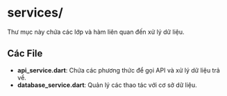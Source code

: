 # services/

Thư mục này chứa các lớp và hàm liên quan đến xử lý dữ liệu.

## Các File

- **api_service.dart**: Chứa các phương thức để gọi API và xử lý dữ liệu trả về.
- **database_service.dart**: Quản lý các thao tác với cơ sở dữ liệu.